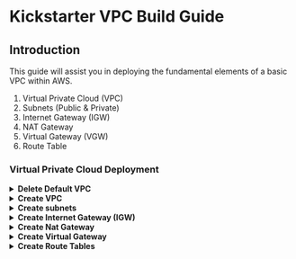 # Kickstarter VPC Build Guide

## Introduction

This guide will assist you in deploying the fundamental elements of a basic VPC within AWS.  

1. Virtual Private Cloud (VPC)
2. Subnets (Public & Private)
3. Internet Gateway (IGW)
4. NAT Gateway 
5. Virtual Gateway (VGW)
6. Route Table

### Virtual Private Cloud Deployment

<details>
<summary><strong>Delete Default VPC</strong></summary><p>

1. In the AWS console select services and then select VPC
1. Within the VPC Dashboard select **Your VPCs** from the left-menu and then select Your VPC's.
    <p align="left">
      <img width="200" src="https://github.com/charliejllewellyn/aws-kickstarter/blob/master/Day1/3-VPC_Build/images/select_vpc.png">
    </p>
      
1. Select the tick box next to the default VPC and select **Actions > Delete VPC**.  On the confirmation screen select **Delete VPC**

</details>

<details>
<summary><strong>Create VPC</strong></summary><p>

1. Click **Create VPC**
1. You will then be presented with the screen below. Enter The details as below:  
    <p align="left">
      <img width="200" src="https://github.com/charliejllewellyn/aws-kickstarter/blob/master/Day1/3-VPC_Build/images/create_vpc.png">
    </p>

    | Parameter        | Value           |
    |---|---|
    |**Name tag**| *ks-vpc-01*  |
    |**IPv4 CIDR block**| *10.0.0.0/16*  |
    |**IPv6 CIDR block**| *No IPv6 CIDR Block*|
    |**Tenancy**| *Default*|

1. Click **Create**.
1. On the confirmation screen click close. 

</details>

<details>
<summary><strong>Create subnets</strong></summary><p>

1. In the VPC dashboard select subnets from the left menu.
1. Click the **Create Subnet** Button
1. On the next screen input the values as below:  

    | Parameter        | Value           |
    |---|---|
    |Name Tag : *ks-public-a*  |
    |**VPC**| *Select your vpc from the drop down menu*  |
    |**Availbility Zone**| *eu-west-2a*  |
    |**IPv4 Cidr**| *10.0.1.0/24*  |

    Your screen should be similar to the image below. 
    <p align="left">
      <img width="200" src="https://github.com/charliejllewellyn/aws-kickstarter/blob/master/Day1/3-VPC_Build/images/create_subnet.png">
    </p>  
    
1. Click Create and then close once the creation has completed.  
1. Repeat steps 2 - 4 to create subnets as below:    

    | Parameter        | Value           |
    |---|---|
    |**Name Tag**| *ks-public-b* | 
    |**Availability Zone**| *eu-west-2b*  |
    |**IPv4 Cidr**| *10.0.2.0/24* |

    | Parameter        | Value           |
    |---|---|
    |**Name Tag** | *ks-priavte-a* |
    |**Availability Zone** | *eu-west-2a* |
    |**IPv4 Cidr** | *10.0.11.0/24* |

    | Parameter        | Value           |
    |---|---|
    |**Name Tag**| *ks-private-b* |
    |**Availability Zone**| *eu-west-2b* |
    |**IPv4 Cidr**|*10.0.12.0/24* |
    
1. You should now have two private and two public subnets.  We need to set the public subnets to allocate public IP address automatically.     To do this select the tick box next your first public subnet, then select Actions > Modify auto-assign IP settings and tick the **Auto-assign IPv4** box.
1. Repeat step 6 for the second public subnet.

</details>

<details>
<summary><strong>Create Internet Gateway (IGW)</strong></summary><p>

1. In the VPC Dashboard select Internet Gateways from the left hand menu. Click the **Create Internet Gateway** button
1. In the name tag field insert *ks-igw-01*.
1. Click Create.
1. Once the creation has completed we need to attach the Internet Gateway to our VPC.  Select the tick box next to your IGW and select Actions > Attach to VPC.
1. Select your vpc from the drop down menu and click **Attach**.

</details>

<details>
<summary><strong>Create Nat Gateway</strong></summary><p>

1. In the VPC Dashboard select NAT Gateways from the left hand menu. Click the **Create NAT Gateway** button
1. In the subnet field select your second public subnet from the dropdown menu.
1. Click the **Create New EIP** button which will populate the second field.
1. Click **Create a NAT Gateway**
1. Once created, click the pencil icon next to your newly created NAT gateway and add the name *ks-natgw-01*, click the tick icon.

</details>

<details>
<summary><strong>Create Virtual Gateway</strong></summary><p>

1. In the VPC Dashboard select Virtual Private Gateways from the left hand menu. Click the **Create Virtual Private Gateway** button
1. Input a name for the Virtual Private Gateway, in this case we will use *ks-vgw-01*.
1. Leave the ASN as **Amazon Default ASN**.
1. Click **Create Virtual Private Gateway**.
1. Once created we need to attach the Virtual Private Gateway to our VPC.  Select the checkbox next to your Virtual Private Gateway.  Then select **Actions > Attach to VPC**.
1. Select your VPC from the drop down menu and click **Yes, Attach**.

</details>

<details>
<summary><strong>Create Route Tables</strong></summary><p>

We will require two route tables within our VPC.  One for the Private Subnets and one for the Public Subnets.  We will start with the Public route table.

1. In the VPC Dashboard select Route Tables from the left hand menu. Click the **Create Route Table** button.
1. Input the following values

    | Parameter        | Value           |
    |---|---|
    |**Name Tag**| *ks-public-rt*|
    |**VPC** |*Select your VPC from the dropdown menu* |

1. Click **Create**
1. Once created we need to associate the Public subnets with the public routing table. To do this select the checkbox next to the public route table.  
1. Select **Actions > Edit Subnet Associations**.
1. Select the check boxes next to your two public subnets and click the **Save** button.
    <p align="left">
      <img width="200" src="https://github.com/charliejllewellyn/aws-kickstarter/blob/master/Day1/3-VPC_Build/images/subnet_assoc.png">
    </p>
1. Select **Actions > Set Main Route Table**.
1. Repeat steps 2 - 6 to create a private route table. Use the values below, Remember to select your **private subnets** when editing the subnet associations:  
  
    | Parameter        | Value           |
    |---|---|
    |**Name Tag**| *ks-private-rt* |
    |**VPC**| *Select your VPC from the dropdown menu* |
